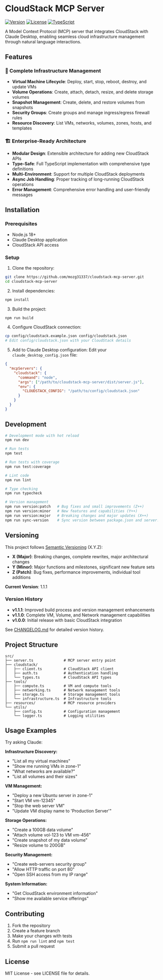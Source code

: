 # CloudStack MCP Server

[![Version](https://img.shields.io/badge/version-1.1.1-blue.svg)](https://github.com/mozg31337/cloudstack-mcp-server)
[![License](https://img.shields.io/badge/license-MIT-green.svg)](LICENSE)
[![TypeScript](https://img.shields.io/badge/TypeScript-5.0-blue.svg)](https://www.typescriptlang.org/)

A Model Context Protocol (MCP) server that integrates CloudStack with Claude Desktop, enabling seamless cloud infrastructure management through natural language interactions.

## Features

### 🔧 Complete Infrastructure Management
- **Virtual Machine Lifecycle**: Deploy, start, stop, reboot, destroy, and update VMs
- **Volume Operations**: Create, attach, detach, resize, and delete storage volumes
- **Snapshot Management**: Create, delete, and restore volumes from snapshots
- **Security Groups**: Create groups and manage ingress/egress firewall rules
- **Resource Discovery**: List VMs, networks, volumes, zones, hosts, and templates

### 🏗️ Enterprise-Ready Architecture
- **Modular Design**: Extensible architecture for adding new CloudStack APIs
- **Type-Safe**: Full TypeScript implementation with comprehensive type definitions
- **Multi-Environment**: Support for multiple CloudStack deployments
- **Async Job Handling**: Proper tracking of long-running CloudStack operations
- **Error Management**: Comprehensive error handling and user-friendly messages

## Installation

### Prerequisites

- Node.js 18+ 
- Claude Desktop application
- CloudStack API access

### Setup

1. Clone the repository:
```bash
git clone https://github.com/mozg31337/cloudstack-mcp-server.git
cd cloudstack-mcp-server
```

2. Install dependencies:
```bash
npm install
```

3. Build the project:
```bash
npm run build
```

4. Configure CloudStack connection:
```bash
cp config/cloudstack.example.json config/cloudstack.json
# Edit config/cloudstack.json with your CloudStack details
```

5. Add to Claude Desktop configuration:
Edit your `claude_desktop_config.json` file:
```json
{
  "mcpServers": {
    "cloudstack": {
      "command": "node",
      "args": ["/path/to/cloudstack-mcp-server/dist/server.js"],
      "env": {
        "CLOUDSTACK_CONFIG": "/path/to/config/cloudstack.json"
      }
    }
  }
}
```

## Development

```bash
# Development mode with hot reload
npm run dev

# Run tests
npm test

# Run tests with coverage
npm run test:coverage

# Lint code
npm run lint

# Type checking
npm run typecheck

# Version management
npm run version:patch   # Bug fixes and small improvements (Z++)
npm run version:minor   # New features and capabilities (Y++)
npm run version:major   # Breaking changes and major updates (X++)
npm run sync-version    # Sync version between package.json and server.ts
```

## Versioning

This project follows [Semantic Versioning](https://semver.org/) (X.Y.Z):

- **X (Major)**: Breaking changes, complete rewrites, major architectural changes
- **Y (Minor)**: Major functions and milestones, significant new feature sets  
- **Z (Patch)**: Bug fixes, performance improvements, individual tool additions

**Current Version**: 1.1.1

### Version History
- **v1.1.1**: Improved build process and version management enhancements
- **v1.1.0**: Complete VM, Volume, and Network management capabilities
- **v1.0.0**: Initial release with basic CloudStack integration

See [CHANGELOG.md](CHANGELOG.md) for detailed version history.

## Project Structure

```
src/
├── server.ts              # MCP server entry point
├── cloudstack/
│   ├── client.ts          # CloudStack API client
│   ├── auth.ts            # Authentication handling
│   └── types.ts           # CloudStack API types
├── tools/
│   ├── compute.ts         # VM and compute tools
│   ├── networking.ts      # Network management tools
│   ├── storage.ts         # Storage management tools
│   └── infrastructure.ts  # Infrastructure tools
├── resources/             # MCP resource providers
└── utils/
    ├── config.ts          # Configuration management
    └── logger.ts          # Logging utilities
```

## Usage Examples

Try asking Claude:

**Infrastructure Discovery:**
- "List all my virtual machines"
- "Show me running VMs in zone-1"
- "What networks are available?"
- "List all volumes and their sizes"

**VM Management:**
- "Deploy a new Ubuntu server in zone-1"
- "Start VM vm-12345"
- "Stop the web server VM"
- "Update VM display name to 'Production Server'"

**Storage Operations:**
- "Create a 100GB data volume"
- "Attach volume vol-123 to VM vm-456" 
- "Create snapshot of my data volume"
- "Resize volume to 200GB"

**Security Management:**
- "Create web-servers security group"
- "Allow HTTP traffic on port 80"
- "Open SSH access from my IP range"

**System Information:**
- "Get CloudStack environment information"
- "Show me available service offerings"

## Contributing

1. Fork the repository
2. Create a feature branch
3. Make your changes with tests
4. Run `npm run lint` and `npm test`
5. Submit a pull request

## License

MIT License - see LICENSE file for details.